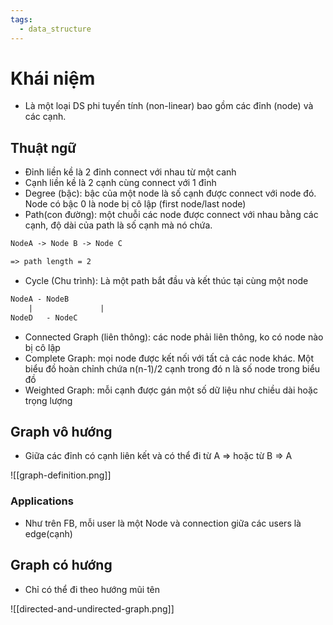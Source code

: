 ```yaml
---
tags:
  - data_structure
---
```


# Khái niệm

- Là một loại DS phi tuyến tính (non-linear) bao gồm các đỉnh (node) và các cạnh. 

## Thuật ngữ

- Đỉnh liền kề là 2 đỉnh connect với nhau từ một canh
- Cạnh liền kề là 2 cạnh cùng connect với 1 đỉnh
- Degree (bậc): bậc của một node là số cạnh được connect với node đó. Node có bậc 0 là node bị cô lập (first node/last node)
- Path(con đường): một chuỗi các node được connect với nhau bằng các cạnh, độ dài của path là số cạnh mà nó chứa.

```txt
NodeA -> Node B -> Node C

=> path length = 2
```

- Cycle (Chu trình): Là một path bắt đầu và kết thúc tại cùng một node

```txt
NodeA - NodeB 
	|				|
NodeD	- NodeC
```

- Connected Graph (liên thông): các node phải liên thông, ko có node nào bị cô lập
- Complete Graph: mọi node được kết nối với tất cả các node khác. Một biểu đồ hoàn chỉnh chứa n(n-1)/2 cạnh trong đó n là số node trong biểu đồ
- Weighted Graph: mỗi cạnh được gán một số dữ liệu như chiều dài hoặc trọng lượng

## Graph vô hướng

- Giữa các đỉnh có cạnh liên kết và có thể đi từ A => hoặc từ B => A

![[graph-definition.png]]

### Applications

- Như trên FB, mỗi user là một Node và connection giữa các users là edge(cạnh)

## Graph có hướng

- Chỉ có thể đi theo hướng mũi tên

![[directed-and-undirected-graph.png]]